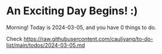 # An Exciting Day Begins! :)

Morning! Today is 2024-03-05, and you have 0 things to do.

Check https://raw.githubusercontent.com/cauliyang/to-do-list/main/todos/2024-03-05.md